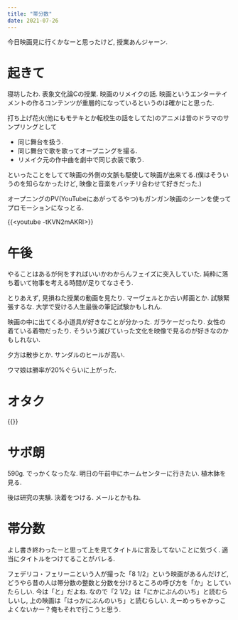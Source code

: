```yaml
---
title: "帯分数"
date: 2021-07-26
---
```


今日映画見に行くかなーと思ったけど, 授業あんジャーン.
# 起きて
寝坊したわ. 表象文化論Cの授業. 映画のリメイクの話. 映画というエンターテイメントの作るコンテンツが重層的になっているというのは確かにと思った.

打ち上げ花火(他にもモテキとか転校生の話をしてた)のアニメは昔のドラマのサンプリングとして
- 同じ舞台を扱う.
- 同じ舞台で歌を歌ってオープニングを撮る.
- リメイク元の作中曲を劇中で同じ衣装で歌う.

といったことをしてて映画の外側の文脈も駆使して映画が出来てる.(僕はそういうのを知らなかったけど, 映像と音楽をバッチリ合わせて好きだった.)


オープニングのPV(YouTubeにあがってるやつ)もガンガン映画のシーンを使ってプロモーションになっとる.

{{<youtube -tKVN2mAKRI>}}

# 午後
やることはあるが何をすればいいかわからんフェイズに突入していた. 純粋に落ち着いて物事を考える時間が足りてなさそう.

とりあえず, 見損ねた授業の動画を見たり. マーヴェルとか古い邦画とか. 試験緊張するな. 大学で受ける人生最後の筆記試験かもしれん.

映画の中に出てくる小道具が好きなことが分かった. ガラケーだったり. 女性の着ている着物だったり. そういう滅びていった文化を映像で見るのが好きなのかもしれない.

夕方は散歩とか. サンダルのヒールが高い.

ウマ娘は勝率が20%ぐらいに上がった.
# オタク
{{<tweet user="dango_bot" id="1419526233293922307">}}

# サボ朗
590g. でっかくなったな.
明日の午前中にホームセンターに行きたい. 植木鉢を見る.

後は研究の実験. 決着をつける. メールとかもね.

# 帯分数
よし書き終わったーと思って上を見てタイトルに言及してないことに気づく. 適当にタイトルをつけてることがバレる.

フェデリコ・フェリーニという人が撮った「8 1/2」という映画があるんだけど, どうやら昔の人は帯分数の整数と分数を分けるところの呼び方を「か」としていたらしい. 今は「と」だよね.
なので「2 1/2」は「にかにぶんのいち」と読むらしいし, 上の映画は「はっかにぶんのいち」と読むらしい. えーめっちゃかっこよくないかー？俺もそれで行こうと思う.